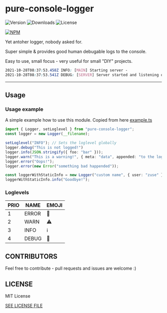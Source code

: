 # pure-console-logger

![Version](https://img.shields.io/npm/v/pure-console-logger.svg?style=flat)
![Downloads](https://img.shields.io/npm/dm/pure-console-logger.svg?style=flat)
![License](https://img.shields.io/npm/l/pure-console-logger.svg?style=flat)


[![NPM](https://nodei.co/npm/pure-console-logger.png?downloads=true&downloadRank=true)](https://nodei.co/npm/pure-console-logger/)

Yet antoher logger, nobody asked for. 

Super simple & provides good human debugable logs to the console.

Easy to use, small focus - very useful for small "DIY" projects.

```css
2021-10-28T08:37:53.458Z INFO: [MAIN] Starting server -
2021-10-28T08:37:53.541Z DEBUG: [SERVER] Server started and listening on port 3000 -
```

___

## Usage

### Usage example

A simple example how to use this module. Copied from here [example.ts](test/example.ts)
```typescript
import { Logger, setLoglevel } from "pure-console-logger";
const logger = new Logger(__filename);

setLoglevel("INFO"); // Sets the loglevel globally
logger.debug("This is not logged!")
logger.info(JSON.stringify({ foo: "bar" }));
logger.warn("This is a warning!", { meta: "data", appended: "to the log string" });
logger.error("Oops!");
logger.error(new Error("something bad happended"));

const loggerWithStaticInfo = new Logger("custom name", { user: "zuse" });
loggerWithStaticInfo.info("Goodbye!");
```

### Loglevels


|PRIO|NAME|EMOJI|
|---|---|---|
| 1 | ERROR | :no_entry_sign: |
| 2 | WARN  | :warning: |
| 3 | INFO  | :information_source: |
| 4 | DEBUG | :space_invader: |


## CONTRIBUTORS
Feel free to contribute - pull requests and issues are welcome :)

## LICENSE
MIT License

[SEE LICENSE FILE](LICENSE)
